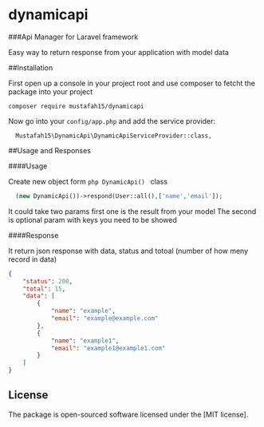 # dynamicapi

###Api Manager for Laravel framework 

Easy way to return response from your application with model data 

##Installation

First open up a console in your project root and use composer to fetcht the package into your project

```
composer require mustafah15/dynamicapi
```

Now go into your `config/app.php` and add the service provider:

```
  Mustafah15\DynamicApi\DynamicApiServiceProvider::class,
```

##Usage and Responses

####Usage

Create new object form ```php DynamicApi() ``` class 

```php
  (new DynamicApi())->respond(User::all(),['name','email']);
```

It could take two params first one is the result from your model 
The second is optional param with keys you need to be showed

####Response

It return json response with data, status and totoal (number of how meny record in data)

```json
{
    "status": 200,
    "total": 15,
    "data": [
        {
            "name": "example",
            "email": "example@example.com"
        },
        {
            "name": "example1",
            "email": "example1@example1.com"
        }
    ]
}
```

## License
The package is open-sourced software licensed under the  [MIT license].

